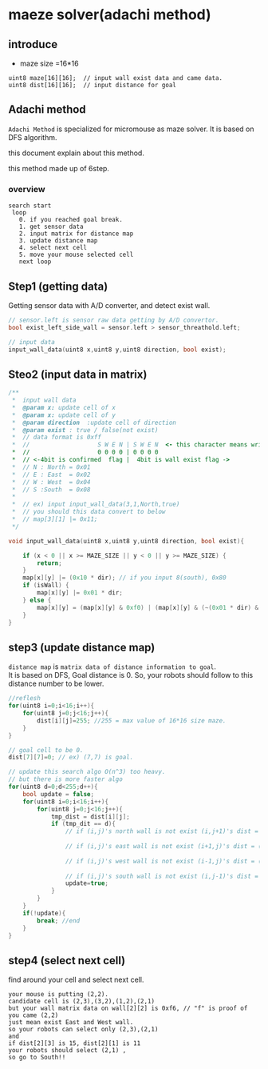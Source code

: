 # maeze solver(adachi method)

## introduce 
* maze size =16*16
```
uint8 maze[16][16];  // input wall exist data and came data.
uint8 dist[16][16];  // input distance for goal
```

## Adachi method 

`Adachi Method` is specialized for micromouse as maze solver.
It is based on DFS algorithm.

this document explain about this method.

this method made up of 6step.

### overview 

```
search start 
 loop 
   0. if you reached goal break.
   1. get sensor data
   2. input matrix for distance map
   3. update distance map
   4. select next cell
   5. move your mouse selected cell
   next loop
```


## Step1 (getting data)

Getting sensor data with A/D converter,
and detect exist wall.

```cpp
// sensor.left is sensor raw data getting by A/D convertor.
bool exist_left_side_wall = sensor.left > sensor_threathold.left;

// input data 
input_wall_data(uint8 x,uint8 y,uint8 direction, bool exist);
```

## Steo2 (input data in matrix)

```cpp
/**
 *  input wall data 
 *  @param x: update cell of x
 *  @param x: update cell of y
 *  @param direction  :update cell of direction
 *  @param exist : true / false(not exist)
 *  // data format is 0xff
 *  //                   S W E N | S W E N  <- this character means write below.
 *  //                   0 0 0 0 | 0 0 0 0
 *  // <-4bit is confirmed  flag |  4bit is wall exist flag ->
 *  // N : North = 0x01
 *  // E : East  = 0x02
 *  // W : West  = 0x04
 *  // S :South  = 0x08
 * 
 *  // ex) input input_wall_data(3,1,North,true)
 *  // you should this data convert to below
 *  // map[3][1] |= 0x11;
 */

void input_wall_data(uint8 x,uint8 y,uint8 direction, bool exist){

	if (x < 0 || x >= MAZE_SIZE || y < 0 || y >= MAZE_SIZE) {
		return;
	}
	map[x][y] |= (0x10 * dir); // if you input 8(south), 0x80
	if (isWall) {
		map[x][y] |= 0x01 * dir;
	} else {
		map[x][y] = (map[x][y] & 0xf0) | (map[x][y] & (~(0x01 * dir) & 0x0f));
	}
}
```

## step3 (update distance map)

`distance map` is `matrix data of distance information to goal`.  
It is based on DFS, Goal distance is 0.
So, your robots should follow to this distance number to be lower.

```cpp
//reflesh
for(uint8 i=0;i<16;i++){
    for(uint8 j=0;j<16;j++){
        dist[i][j]=255; //255 = max value of 16*16 size maze.
    }
}

// goal cell to be 0.
dist[7][7]=0; // ex) (7,7) is goal.

// update this search algo O(n^3) too heavy.
// but there is more faster algo
for(uint8 d=0;d<255;d++){
    bool update = false;
    for(uint8 i=0;i<16;i++){
        for(uint8 j=0;j<16;j++){
            tmp_dist = dist[i][j];
            if (tmp_dit == d){
                // if (i,j)'s north wall is not exist (i,j+1)'s dist = (i,j)+1
                
                // if (i,j)'s east wall is not exist (i+1,j)'s dist = (i,j)+1
                
                // if (i,j)'s west wall is not exist (i-1,j)'s dist = (i,j)+1
                
                // if (i,j)'s south wall is not exist (i,j-1)'s dist = (i,j)+1
                update=true;
            }
        }
    }
    if(!update){
        break; //end
    }
}


```

## step4 (select next cell)

find around your cell and select next cell.

```
your mouse is putting (2,2).
candidate cell is (2,3),(3,2),(1,2),(2,1)
but your wall matrix data on wall[2][2] is 0xf6, // "f" is proof of you came (2,2)
just mean exist East and West wall.
so your robots can select only (2,3),(2,1)
and 
if dist[2][3] is 15, dist[2][1] is 11
your robots should select (2,1) ,
so go to South!!

```



